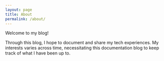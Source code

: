 ```yaml
---
layout: page
title: About
permalink: /about/
---
```


Welcome to my blog! 

Through this blog, I hope to document and share my tech experiences. My interests varies across time, necessitating this documentation blog to keep track of what I have been up to. 